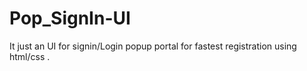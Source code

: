 # Pop_SignIn-UI
 It just an UI for signin/Login popup portal for fastest registration using html/css . 
